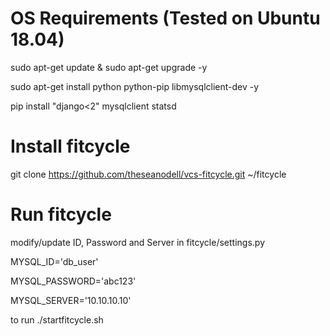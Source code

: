 # OS Requirements (Tested on Ubuntu 18.04)

sudo apt-get update & sudo apt-get upgrade -y

sudo apt-get install python python-pip libmysqlclient-dev -y

pip install "django<2" mysqlclient statsd

# Install fitcycle

git clone https://github.com/theseanodell/vcs-fitcycle.git ~/fitcycle

# Run fitcycle

modify/update ID, Password and Server in fitcycle/settings.py


MYSQL_ID='db_user'

MYSQL_PASSWORD='abc123'

MYSQL_SERVER='10.10.10.10'


to run  ./startfitcycle.sh